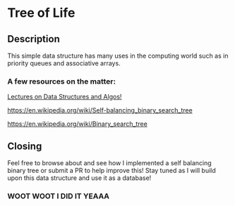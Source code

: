 # Tree of Life
## Description
This simple data structure has many uses in the computing world such as in priority queues and associative arrays. 

### A few resources on the matter:
[Lectures on Data Structures and Algos!](http://www3.cs.stonybrook.edu/~algorith/video-lectures/)

https://en.wikipedia.org/wiki/Self-balancing_binary_search_tree

https://en.wikipedia.org/wiki/Binary_search_tree

## Closing
Feel free to browse about and see how I implemented a self balancing binary tree or submit a PR to help improve this! Stay tuned as I will build upon this data structure and use it as a database!

### WOOT WOOT I DID IT YEAAA
